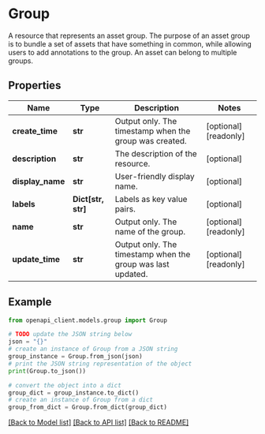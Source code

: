 # Group

A resource that represents an asset group. The purpose of an asset group is to bundle a set of assets that have something in common, while allowing users to add annotations to the group. An asset can belong to multiple groups.

## Properties

Name | Type | Description | Notes
------------ | ------------- | ------------- | -------------
**create_time** | **str** | Output only. The timestamp when the group was created. | [optional] [readonly] 
**description** | **str** | The description of the resource. | [optional] 
**display_name** | **str** | User-friendly display name. | [optional] 
**labels** | **Dict[str, str]** | Labels as key value pairs. | [optional] 
**name** | **str** | Output only. The name of the group. | [optional] [readonly] 
**update_time** | **str** | Output only. The timestamp when the group was last updated. | [optional] [readonly] 

## Example

```python
from openapi_client.models.group import Group

# TODO update the JSON string below
json = "{}"
# create an instance of Group from a JSON string
group_instance = Group.from_json(json)
# print the JSON string representation of the object
print(Group.to_json())

# convert the object into a dict
group_dict = group_instance.to_dict()
# create an instance of Group from a dict
group_from_dict = Group.from_dict(group_dict)
```
[[Back to Model list]](../README.md#documentation-for-models) [[Back to API list]](../README.md#documentation-for-api-endpoints) [[Back to README]](../README.md)


